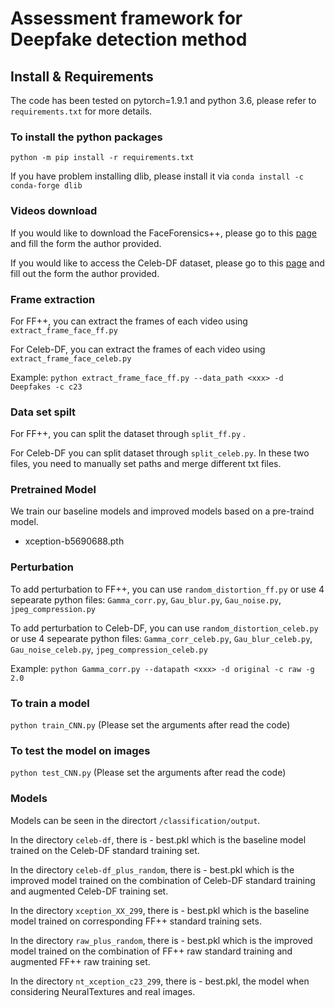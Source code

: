 # Assessment framework for Deepfake detection method

## Install & Requirements
The code has been tested on pytorch=1.9.1 and python 3.6, please refer to `requirements.txt` for more details.
### To install the python packages
`python -m pip install -r requirements.txt`

If you have problem installing dlib, please install it via `conda install -c conda-forge dlib`

### Videos download
If you would like to download the FaceForensics++, please go to this [page](https://github.com/ondyari/FaceForensics/tree/master/dataset) and fill the form the author provided. 

If you would like to access the Celeb-DF dataset, please go to this [page](https://github.com/yuezunli/celeb-deepfakeforensics/tree/master/Celeb-DF-v1) and fill out the form the author provided.

### Frame extraction
For FF++, you can extract the frames of each video using  `extract_frame_face_ff.py`

For Celeb-DF, you can extract the frames of each video using  `extract_frame_face_celeb.py`

Example: `python extract_frame_face_ff.py --data_path <xxx> -d Deepfakes -c c23`

### Data set spilt 
For FF++, you can split the dataset through `split_ff.py` .  

For Celeb-DF you can split dataset through `split_celeb.py`. 
In these two files, you need to manually set paths and merge different txt files.

### Pretrained Model
We train our baseline models and improved models based on a pre-traind model.
- xception-b5690688.pth
### Perturbation
To add perturbation to FF++, you can use `random_distortion_ff.py` or use 4 sepearate python files: `Gamma_corr.py`, `Gau_blur.py`, `Gau_noise.py`, `jpeg_compression.py`

To add perturbation to Celeb-DF, you can use `random_distortion_celeb.py` or use 4 sepearate python files: `Gamma_corr_celeb.py`, `Gau_blur_celeb.py`, `Gau_noise_celeb.py`, `jpeg_compression_celeb.py`

Example: `python Gamma_corr.py --datapath <xxx> -d original -c raw -g 2.0`

### To train a model
`python train_CNN.py`
(Please set the arguments after read the code)

### To test the model on images
`python test_CNN.py`
(Please set the arguments after read the code)

### Models
Models can be seen in the directort `/classification/output`.

In the directory `celeb-df`, there is  - best.pkl which is the baseline model trained on the Celeb-DF standard training set.

In the directory `celeb-df_plus_random`, there is  - best.pkl which is the improved model trained on the combination of Celeb-DF standard training and augmented Celeb-DF training set.

In the directory `xception_XX_299`, there is - best.pkl which is the baseline model trained on corresponding FF++ standard training sets.

In the directory `raw_plus_random`, there is - best.pkl which is the improved model trained on the combination of FF++ raw standard training and augmented FF++ raw training set.

In the directory `nt_xception_c23_299`, there is - best.pkl, the model when considering NeuralTextures and real images.
